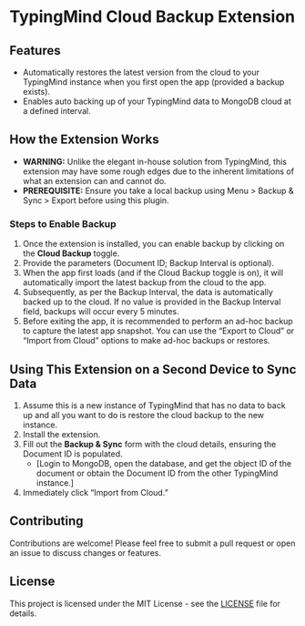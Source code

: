 # TypingMind Cloud Backup Extension

## Features
- Automatically restores the latest version from the cloud to your TypingMind instance when you first open the app (provided a backup exists).
- Enables auto backing up of your TypingMind data to MongoDB cloud at a defined interval.

## How the Extension Works
- **WARNING:** Unlike the elegant in-house solution from TypingMind, this extension may have some rough edges due to the inherent limitations of what an extension can and cannot do.
- **PREREQUISITE:** Ensure you take a local backup using Menu > Backup & Sync > Export before using this plugin.
  
### Steps to Enable Backup
1. Once the extension is installed, you can enable backup by clicking on the **Cloud Backup** toggle.
2. Provide the parameters (Document ID; Backup Interval is optional).
3. When the app first loads (and if the Cloud Backup toggle is on), it will automatically import the latest backup from the cloud to the app. 
4. Subsequently, as per the Backup Interval, the data is automatically backed up to the cloud. If no value is provided in the Backup Interval field, backups will occur every 5 minutes.
5. Before exiting the app, it is recommended to perform an ad-hoc backup to capture the latest app snapshot. You can use the “Export to Cloud” or “Import from Cloud” options to make ad-hoc backups or restores.

## Using This Extension on a Second Device to Sync Data
1. Assume this is a new instance of TypingMind that has no data to back up and all you want to do is restore the cloud backup to the new instance.
2. Install the extension.
3. Fill out the **Backup & Sync** form with the cloud details, ensuring the Document ID is populated.
   - [Login to MongoDB, open the database, and get the object ID of the document or obtain the Document ID from the other TypingMind instance.]
4. Immediately click “Import from Cloud.”

## Contributing
Contributions are welcome! Please feel free to submit a pull request or open an issue to discuss changes or features.

## License
This project is licensed under the MIT License - see the [LICENSE](LICENSE) file for details.

